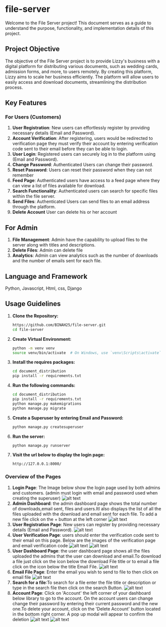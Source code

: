 # file-server
Welcome to the File Server project! This document serves as a guide to understand the purpose, functionality, and implementation details of this project.

## Project Objective
The objective of the File Server project is to provide Lizzy's business with a digital platform for distributing various documents, such as wedding cards, admission forms, and more, to users remotely. By creating this platform, Lizzy aims to scale her business efficiently. The platform will allow users to easily access and download documents, streamlining the distribution process.

## Key Features
### For Users (Customers)
1. **User Registration**: New users can effortlessly register by providing necessary details (Email and Password).
2. **Account Verification**: After registering, users would be redirected to verification page they must verify their account by entering verification code sent to their email before they can be able to login.
3. **User Login**: Registered  users can securely log in to the platform using (Email and Password).
4. **Change Password**: Authenticated Users can change their password.
5. **Reset Password**: Users can reset their password when they can not remember
6. **Feed Page**: Authenticated users have access to a feed page where they can view a list of files available for download.
7. **Search Functionality**: Authenticated users can search for specific files within the file server.
8. **Send Files**: Authenticated Users can send files to an email address through the platform.
9. **Delete Account** User can delete his or her account


## For Admin
1. **File Management**: Admin have the capability to upload files to the server along with titles and descriptions.
2. **Delete Files**: Admin can delete file 
3. **Analytics**: Admin can view analytics such as the number of downloads and the number of emails sent for each file.

## Language and Framework
Python, 
Javascript,
Html,
css,
Django 
## Usage Guidelines
1. **Clone the Repository:**
   ```bash
   https://github.com/BINAH25/file-server.git
   cd file-server

2. **Create Virtual Environment:**
   ```bash
   python -m venv venv
   source venv/bin/activate  # On Windows, use `venv\Scripts\activate`

3. **Install the requires packages:**
   ```bash
   cd document_distribution
   pip install -r requirements.txt


4. **Run the following commands:**
   ```bash
   cd document_distribution
   pip install -r requirements.txt
   python manage.py makemigrations
   python manage.py migrate


5. **Create a Superuser by entering Email and Password:**
   ```bash
   python manage.py createsuperuser 

6. **Run the server:**
   ```bash
   python manage.py runserver

7. **Visit the url below to display the login page:**
   ```bash
   http://127.0.0.1:8000/


### Overview of the Pages
1. **Login Page**: The Image below show the login page used by both admins and customers. (admin must login with email and password used when creating the superuser) 
![alt text](image.png)
2. **Admin Dashboard**: the admin dashboard page shows the total number of downloads,email sent, files and users.Itl also displays the list of all the files uploaded with the download and email sent for each file. To add a new file click on the + button at the left corner
![alt text](image-1.png)
3. **User Registration Page**: New users can register by providing necessary details (Email and Password).
![alt text](image-2.png)
4. **User Verification Page**: users should enter the verification code sent to their email on this page. Below are the images of the verification page and email verification code
![alt text](image-3.png)
![alt text](image-4.png)
5. **User Dashboard Page**: the user dashboard page shows all the files uploaded the admins that the user can download and email.To download a file just click on the icon below the download File title or to email a file click on the icon below the title Email File.
![alt text](image-6.png)
6. **Email File Page**: Enter the email you wish to send to file to then click on email file 
![alt text](image-5.png)
7. **Search for a file**:To search for a file enter the file title or description or type in the search file then click on the search Button.
![alt text](image-7.png)
8. **Account Page**: Click on 'Account' the left corner of your dashboard below library to go to the account. On the account users can change change their password by entering their current password and the new one.To delete your account, click on the 'Delete Account' button located in the bottom right corner. A pop up modal will appear to confirm the deletion
![alt text](image-8.png)
![alt text](image-9.png)
